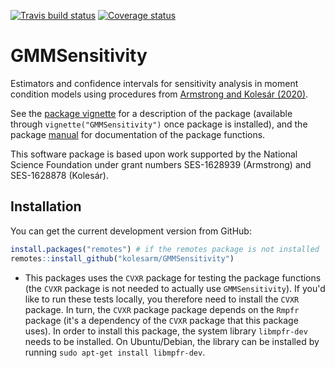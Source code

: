 [![Travis build status](https://travis-ci.org/kolesarm/GMMSensitivity.svg?branch=master)](https://travis-ci.org/kolesarm/GMMSensitivity) [![Coverage status](https://codecov.io/gh/kolesarm/GMMSensitivity/branch/master/graph/badge.svg)](https://codecov.io/github/kolesarm/GMMSensitivity?branch=master)

# GMMSensitivity

Estimators and confidence intervals for sensitivity analysis in moment condition
models using procedures from [Armstrong and Kolesár
(2020)](https://arxiv.org/abs/1808.07387).

See the [package vignette](doc/GMMSensitivity.pdf) for a description of the package
(available through `vignette("GMMSensitivity")` once package is installed), and
the package [manual](doc/manual.pdf) for documentation of the package functions.

This software package is based upon work supported by the National Science
Foundation under grant numbers SES-1628939 (Armstrong) and SES-1628878
(Kolesár).

## Installation

You can get the current development version from GitHub:

``` r
install.packages("remotes") # if the remotes package is not installed
remotes::install_github("kolesarm/GMMSensitivity")
```

- This packages uses the `CVXR` package for testing the package functions (the
  `CVXR` package is not needed to actually use `GMMSensitivity`). If you'd like
  to run these tests locally, you therefore need to install the `CVXR` package.
  In turn, the `CVXR` package package depends on the `Rmpfr` package (it's a
  dependency of the `CVXR` package that this package uses). In order to install
  this package, the system library `libmpfr-dev` needs to be installed. On
  Ubuntu/Debian, the library can be installed by running `sudo apt-get install
  libmpfr-dev`.
